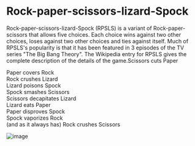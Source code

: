 # Rock-paper-scissors-lizard-Spock

Rock-paper-scissors-lizard-Spock (RPSLS) is a variant of Rock-paper-scissors that allows five choices. Each choice wins against two other choices, loses against two other choices and ties against itself. Much of RPSLS's popularity is that it has been featured in 3 episodes of the TV series "The Big Bang Theory". The Wikipedia entry for RPSLS gives the complete description of the details of the game.Scissors cuts Paper

Paper covers Rock
<br />  Rock crushes Lizard
<br /> Lizard poisons Spock
<br /> Spock smashes Scissors
<br /> Scissors decapitates Lizard
<br /> Lizard eats Paper
<br /> Paper disproves Spock
<br /> Spock vaporizes Rock
<br /> (and as it always has) Rock crushes Scissors

![image](https://user-images.githubusercontent.com/58776067/180937846-83cdb237-b174-432d-90d1-e3d17c702166.png)
